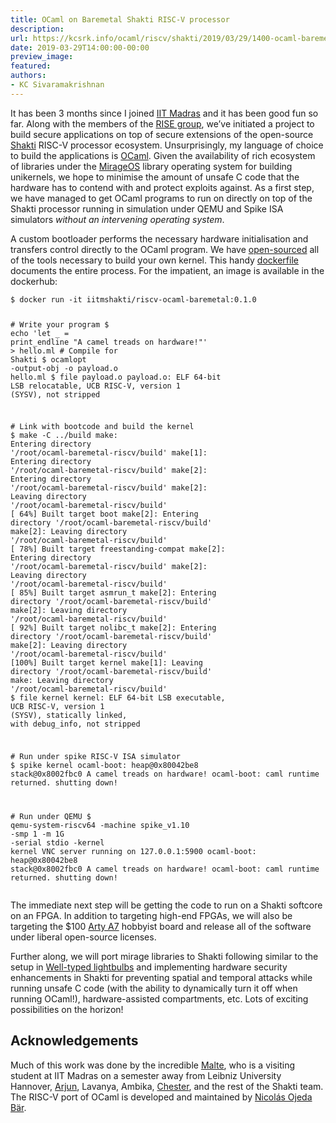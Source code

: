 ```yaml
---
title: OCaml on Baremetal Shakti RISC-V processor
description:
url: https://kcsrk.info/ocaml/riscv/shakti/2019/03/29/1400-ocaml-baremetal-shakti/
date: 2019-03-29T14:00:00-00:00
preview_image:
featured:
authors:
- KC Sivaramakrishnan
---
```


<p>It has been 3 months since I joined <a href="https://www.iitm.ac.in/">IIT Madras</a> and it
has been good fun so far. Along with the members of the <a href="http://rise.cse.iitm.ac.in/">RISE
group</a>, we&rsquo;ve initiated a project to build secure
applications on top of secure extensions of the open-source
<a href="http://shakti.org.in/">Shakti</a> RISC-V processor ecosystem. Unsurprisingly, my
language of choice to build the applications is <a href="http://www.ocaml.org/">OCaml</a>.
Given the availability of rich ecosystem of libraries under the
<a href="https://mirage.io/">MirageOS</a> library operating system for building unikernels,
we hope to minimise the amount of unsafe C code that the hardware has to contend
with and protect exploits against. As a first step, we have managed to get OCaml
programs to run on directly on top of the Shakti processor running in simulation
under QEMU and Spike ISA simulators <em>without an intervening operating system</em>.</p>



<p>A custom bootloader performs the necessary hardware initialisation and
transfers control directly to the OCaml program. We have
<a href="https://gitlab.com/shaktiproject/tools/shakti-tee/ocaml-baremetal-riscv">open-sourced</a>
all of the tools necessary to build your own kernel. This handy
<a href="https://gitlab.com/shaktiproject/tools/shakti-tee/ocaml-baremetal-riscv/tree/master/docker">dockerfile</a>
documents the entire process. For the impatient, an image is available in the
dockerhub:</p>

<div class="language-bash highlighter-rouge"><div class="highlight"><pre class="highlight"><code><span class="nv">$ </span>docker run <span class="nt">-it</span> iitmshakti/riscv-ocaml-baremetal:0.1.0

<span class="c"># Write your program</span>
<span class="nv">$ </span><span class="nb">echo</span> <span class="s1">'let _ = print_endline &quot;A camel treads on hardware!&quot;'</span> <span class="o">&gt;</span> hello.ml
<span class="c"># Compile for Shakti</span>
<span class="nv">$ </span>ocamlopt <span class="nt">-output-obj</span> <span class="nt">-o</span> payload.o hello.ml
<span class="nv">$ </span>file payload.o
payload.o: ELF 64-bit LSB relocatable, UCB RISC-V, version 1 <span class="o">(</span>SYSV<span class="o">)</span>, not stripped

<span class="c"># Link with bootcode and build the kernel</span>
<span class="nv">$ </span>make <span class="nt">-C</span> ../build
make: Entering directory <span class="s1">'/root/ocaml-baremetal-riscv/build'</span>
make[1]: Entering directory <span class="s1">'/root/ocaml-baremetal-riscv/build'</span>
make[2]: Entering directory <span class="s1">'/root/ocaml-baremetal-riscv/build'</span>
make[2]: Leaving directory <span class="s1">'/root/ocaml-baremetal-riscv/build'</span>
<span class="o">[</span> 64%] Built target boot
make[2]: Entering directory <span class="s1">'/root/ocaml-baremetal-riscv/build'</span>
make[2]: Leaving directory <span class="s1">'/root/ocaml-baremetal-riscv/build'</span>
<span class="o">[</span> 78%] Built target freestanding-compat
make[2]: Entering directory <span class="s1">'/root/ocaml-baremetal-riscv/build'</span>
make[2]: Leaving directory <span class="s1">'/root/ocaml-baremetal-riscv/build'</span>
<span class="o">[</span> 85%] Built target asmrun_t
make[2]: Entering directory <span class="s1">'/root/ocaml-baremetal-riscv/build'</span>
make[2]: Leaving directory <span class="s1">'/root/ocaml-baremetal-riscv/build'</span>
<span class="o">[</span> 92%] Built target nolibc_t
make[2]: Entering directory <span class="s1">'/root/ocaml-baremetal-riscv/build'</span>
make[2]: Leaving directory <span class="s1">'/root/ocaml-baremetal-riscv/build'</span>
<span class="o">[</span>100%] Built target kernel
make[1]: Leaving directory <span class="s1">'/root/ocaml-baremetal-riscv/build'</span>
make: Leaving directory <span class="s1">'/root/ocaml-baremetal-riscv/build'</span>
<span class="nv">$ </span>file kernel 
kernel: ELF 64-bit LSB executable, UCB RISC-V, version 1 <span class="o">(</span>SYSV<span class="o">)</span>, statically linked, with debug_info, not stripped

<span class="c"># Run under spike RISC-V ISA simulator</span>
<span class="nv">$ </span>spike kernel
ocaml-boot: heap@0x80042be8 stack@0x8002fbc0
A camel treads on hardware!
ocaml-boot: caml runtime returned. shutting down!

<span class="c"># Run under QEMU</span>
<span class="nv">$ </span>qemu-system-riscv64 <span class="nt">-machine</span> spike_v1.10 <span class="nt">-smp</span> 1 <span class="nt">-m</span> 1G <span class="nt">-serial</span> stdio <span class="nt">-kernel</span> kernel
VNC server running on 127.0.0.1:5900
ocaml-boot: heap@0x80042be8 stack@0x8002fbc0
A camel treads on hardware!
ocaml-boot: caml runtime returned. shutting down!
</code></pre></div></div>

<p>The immediate next step will be getting the code to run on a Shakti softcore on
an FPGA. In addition to targeting high-end FPGAs, we will also be targeting the
$100 <a href="https://store.digilentinc.com/arty-a7-artix-7-fpga-development-board-for-makers-and-hobbyists/">Arty
A7</a>
hobbyist board and release all of the software under liberal open-source
licenses.</p>

<p>Further along, we will port mirage libraries to Shakti following similar to the
setup in <a href="https://github.com/well-typed-lightbulbs/">Well-typed lightbulbs</a> and
implementing hardware security enhancements in Shakti for preventing spatial and
temporal attacks while running unsafe C code (with the ability to dynamically
turn it off when running OCaml!), hardware-assisted compartments, etc. Lots of
exciting possibilities on the horizon!</p>

<h2>Acknowledgements</h2>

<p>Much of this work was done by the incredible <a href="https://github.com/sl33k">Malte</a>,
who is a visiting student at IIT Madras on a semester away from Leibniz
University Hannover,
<a href="https://www.linkedin.com/in/arjun-menon/?originalSubdomain=in">Arjun</a>, Lavanya,
Ambika, <a href="http://www.cse.iitm.ac.in/~chester/">Chester</a>, and the rest of the
Shakti team. The RISC-V port of OCaml is developed and maintained by <a href="https://nojb.github.io/">Nicol&aacute;s
Ojeda B&auml;r</a>.</p>

